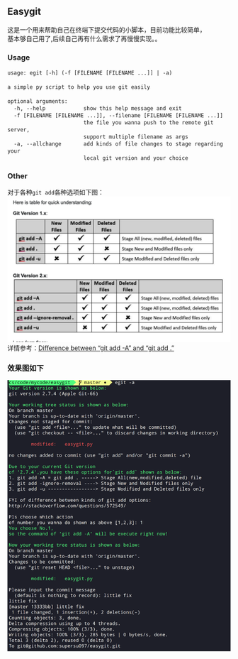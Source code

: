 ## Easygit
这是一个用来帮助自己在终端下提交代码的小脚本，目前功能比较简单，  
基本够自己用了,后续自己再有什么需求了再慢慢实现。。
### Usage  
```
usage: egit [-h] (-f [FILENAME [FILENAME ...]] | -a)

a simple py script to help you use git easily

optional arguments:
  -h, --help            show this help message and exit
  -f [FILENAME [FILENAME ...]], --filename [FILENAME [FILENAME ...]]
                        the file you wanna push to the remote git server,
                        support multiple filename as args
  -a, --allchange       add kinds of file changes to stage regarding your
                        local git version and your choice
```
### Other
对于各种`git add`各种选项如下图：  
![](img/git_add_diff.png)  
详情参考：[Difference between “git add -A” and “git add .”](http://stackoverflow.com/questions/572549)
### 效果图如下
![](img/workflow.png)
